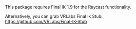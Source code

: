 This package requires Final IK 1.9 for the Raycast functionality. 

Alternatively, you can grab VRLabs Final Ik Stub:
https://github.com/VRLabs/Final-IK-Stub